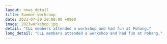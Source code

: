 ```yaml
---
layout: news_detail
title: Summer workshop 
date: 2023-07-20 20:00:00 +0900
image: 2023workshop.jpg
detail: "CLL members attended a workshop and had fun at Pohang."
long_detail: "CLL members attended a workshop and had fun at Pohang."
---
```


